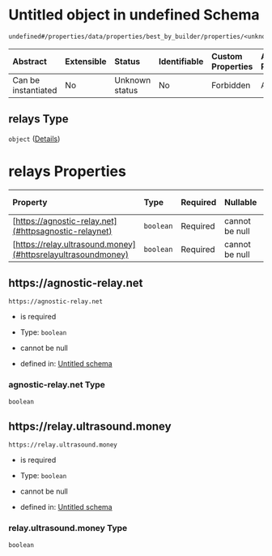 # Untitled object in undefined Schema

```txt
undefined#/properties/data/properties/best_by_builder/properties/<unknown>/properties/relays
```



| Abstract            | Extensible | Status         | Identifiable | Custom Properties | Additional Properties | Access Restrictions | Defined In                                                                          |
| :------------------ | :--------- | :------------- | :----------- | :---------------- | :-------------------- | :------------------ | :---------------------------------------------------------------------------------- |
| Can be instantiated | No         | Unknown status | No           | Forbidden         | Allowed               | none                | [bid\_summary.schema.json\*](../out/bid_summary.schema.json "open original schema") |

## relays Type

`object` ([Details](bid_summary-properties-data-properties-best_by_builder-properties-unknown-properties-relays.md))

# relays Properties

| Property                                                     | Type      | Required | Nullable       | Defined by                                                                                                                                                                                                                                                                                 |
| :----------------------------------------------------------- | :-------- | :------- | :------------- | :----------------------------------------------------------------------------------------------------------------------------------------------------------------------------------------------------------------------------------------------------------------------------------------- |
| [https://agnostic-relay.net](#httpsagnostic-relaynet)        | `boolean` | Required | cannot be null | [Untitled schema](bid_summary-properties-data-properties-best_by_builder-properties-unknown-properties-relays-properties-agnostic-relaynet.md "undefined#/properties/data/properties/best_by_builder/properties/<unknown>/properties/relays/properties/https://agnostic-relay.net")        |
| [https://relay.ultrasound.money](#httpsrelayultrasoundmoney) | `boolean` | Required | cannot be null | [Untitled schema](bid_summary-properties-data-properties-best_by_builder-properties-unknown-properties-relays-properties-relayultrasoundmoney.md "undefined#/properties/data/properties/best_by_builder/properties/<unknown>/properties/relays/properties/https://relay.ultrasound.money") |

## https\://agnostic-relay.net



`https://agnostic-relay.net`

* is required

* Type: `boolean`

* cannot be null

* defined in: [Untitled schema](bid_summary-properties-data-properties-best_by_builder-properties-unknown-properties-relays-properties-agnostic-relaynet.md "undefined#/properties/data/properties/best_by_builder/properties/<unknown>/properties/relays/properties/https://agnostic-relay.net")

### agnostic-relay.net Type

`boolean`

## https\://relay.ultrasound.money



`https://relay.ultrasound.money`

* is required

* Type: `boolean`

* cannot be null

* defined in: [Untitled schema](bid_summary-properties-data-properties-best_by_builder-properties-unknown-properties-relays-properties-relayultrasoundmoney.md "undefined#/properties/data/properties/best_by_builder/properties/<unknown>/properties/relays/properties/https://relay.ultrasound.money")

### relay.ultrasound.money Type

`boolean`
